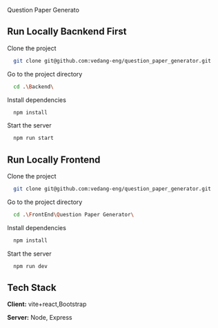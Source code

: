 
Question Paper Generato
## Run Locally Bacnkend First

Clone the project

```bash
  git clone git@github.com:vedang-eng/question_paper_generator.git
```

Go to the project directory

```bash
  cd .\Backend\
```

Install dependencies

```bash
  npm install
```

Start the server

```bash
  npm run start
```


## Run Locally Frontend

Clone the project

```bash
  git clone git@github.com:vedang-eng/question_paper_generator.git
```

Go to the project directory

```bash
  cd .\FrontEnd\Question Paper Generator\
```

Install dependencies

```bash
  npm install
```

Start the server

```bash
  npm run dev
```


## Tech Stack

**Client:** vite+react,Bootstrap  

**Server:** Node, Express



